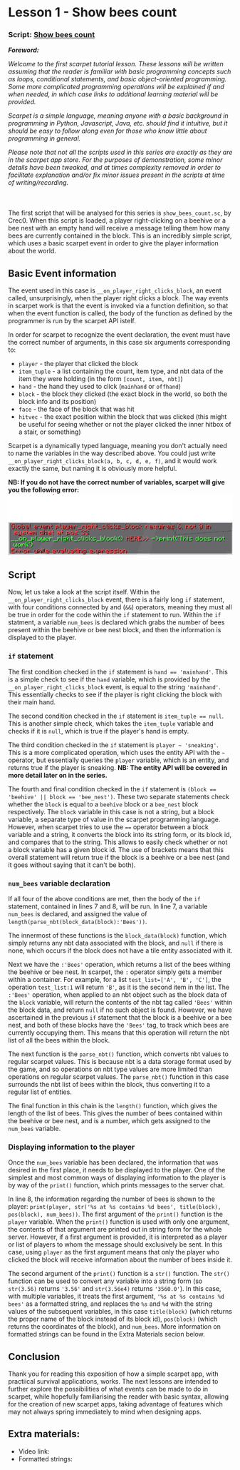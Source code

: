 # Lesson 1 - Show bees count
### Script: [Show bees count](https://github.com/gnembon/scarpet/blob/master/programs/survival/show_bees_count.sc)


***Foreword:***

*Welcome to the first scarpet tutorial lesson.
These lessons will be written assuming that the reader is familiar with basic programming concepts such as loops, conditional statements, and basic object-oriented programming.
Some more complicated programming operations will be explained if and when needed, in which case links to additional learning material will be provided.*

*Scarpet is a simple language, meaning anyone with a basic background in programming in Python, Javascript, Java, etc. should find it intuitive, but it should be easy to follow along even for those who know little about programming in general.*

*Please note that not all the scripts used in this series are exactly as they are in the scarpet app store.
For the purposes of demonstration, some minor details have been tweaked, and at times complexity removed in order to facilitate explanation and/or fix minor issues present in the scripts at time of writing/recording.*\
\
\
\
The first script that will be analysed for this series is `show_bees_count.sc`, by Crec0.
When this script is loaded, a player right-clicking on a beehive or a bee nest with an empty hand will receive a message telling them how many bees are currently contained in the block.
This is an incredibly simple script, which uses a basic scarpet event in order to give the player information about the world.

## Basic Event information
The event used in this case is `__on_player_right_clicks_block`, an event called, unsurprisingly, when the player right clicks a block. 
The way events in scarpet work is that the event is invoked via a function definition, so that when the event function is called, the body of the function as defined by the programmer is run by the scarpet API istelf.

In order for scarpet to recognize the event declaration, the event must have the correct number of arguments, in this case six arguments corresponding to:
- `player` - the player that clicked the block
- `item_tuple` - a list containing the count, item type, and nbt data of the item they were holding (in the form `[count, item, nbt]`)
- `hand` - the hand they used to click (`mainhand` or `offhand`)
- `block` - the block they clicked (the exact block in the world, so both the block info and its position)
- `face` - the face of the block that was hit
- `hitvec` - the exact position within the block that was clicked (this might be useful for seeing whether or not the player clicked the inner hitbox of a stair, or something)

Scarpet is a dynamically typed language, meaning you don't actually need to name the variables in the way described above.
You could just write `__on_player_right_clicks_block(a, b, c, d, e, f)`, and it would work exactly the same, but naming it is obviously more helpful.

**NB: If you do not have the correct number of variables, scarpet will give you the following error:**![Wrong argument length image](lesson_1_event_wrong_argument_length.png)

## Script
Now, let us take a look at the script itself.
Within the `__on_player_right_clicks_block` event, there is a fairly long `if` statement, with four conditions connected by and (`&&`) operators, meaning they must all be true in order for the code within the `if` statement to run.
Within the `if` statment, a variable `num_bees` is declared which grabs the number of bees present within the beehive or bee nest block, and then the information is displayed to the player.

### **`if` statement**
The first condition checked in the `if` statement is `hand == 'mainhand'`.
This is a simple check to see if the `hand` variable, which is provided by the `__on_player_right_clicks_block` event, is equal to the string `'mainhand'`.
This essentially checks to see if the player is right clicking the block with their main hand.

The second condition checked in the `if` statement is `item_tuple == null`.
This is another simple check, which takes the `item_tuple` variable and checks if it is `null`, which is true if the player's hand is empty.

The third condition checked in the `if` statement is `player ~ 'sneaking'`.
This is a more complicated operation, which uses the entity API with the `~` operator, but essentially queries the `player` variable, which is an entity, and returns true if the player is sneaking.
**NB: The entity API will be covered in more detail later on in the series.**

The fourth and final condition checked in the `if` statement is `(block == 'beehive' || block == 'bee_nest')`.
These two separate statements check whether the `block` is equal to a `beehive` block or a `bee_nest` block respectively.
The `block` variable in this case is not a string, but a block variable, a separate type of value in the scarpet programming language.
However, when scarpet tries to use the `==` operator between a block variable and a string, it converts the block into its string form, or its block id, and compares that to the string.
This allows to easily check whether or not a block variable has a given block id.
The use of brackets means that this overall statement will return true if the block is a beehive or a bee nest (and it goes without saying that it can't be both).

### **`num_bees` variable declaration**
If all four of the above conditions are met, then the body of the `if` statement, contained in lines 7 and 8, will be run.
In line 7, a variable `num_bees` is declared, and assigned the value of `length(parse_nbt(block_data(block):'Bees'))`.

The innermost of these functions is the `block_data(block)` function, which simply returns any nbt data associated with the block, and `null` if there is none, which occurs if the block does not have a tile entity associated with it.

Next we have the `:'Bees'` operation, which returns a list of the bees withing the beehive or bee nest.
In scarpet, the `:` operator simply gets a member within a container.
For example, for a list `test_list=['A', 'B', 'C']`, the operation `test_list:1` will return `'B'`, as it is the second item in the list.
The `:'Bees'` operation, when applied to an nbt object such as the block data of the `block` variable, will return the contents of the nbt tag called `'Bees'` within the block data, and return `null` if no such object is found.
However, we have ascertained in the previous `if` statement that the block is a beehive or a bee nest, and both of these blocks have the `'Bees'` tag, to track which bees are currently occupying them.
This means that this operation will return the nbt list of all the bees within the block.

The next function is the `parse_nbt()` function, which converts nbt values to regular scarpet values.
This is because nbt is a data storage format used by the game, and so operations on nbt type values are more limited than operations on regular scarpet values.
The `parse_nbt()` function in this case surrounds the nbt list of bees within the block, thus converting it to a regular list of entities.

The final function in this chain is the `length()` function, which gives the length of the list of bees.
This gives the number of bees contained within the beehive or bee nest, and is a number, which gets assigned to the `num_bees` variable.

### **Displaying information to the player**
Once the `num_bees` variable has been declared, the information that was desired in the first place, it needs to be displayed to the player.
One of the simplest and most common ways of displaying information to the player is by way of the `print()` function, which prints messages to the server chat.

In line 8, the information regarding the number of bees is shown to the player: `print(player, str('%s at %s contains %d bees', title(block), pos(block), num_bees))`.
The first argument of the `print()` function is the `player` variable.
When the `print()` function is used with only one argument, the contents of that argument are printed out in string form for the whole server.
However, if a first argument is provided, it is interpreted as a player or list of players to whom the message should exclusively be sent.
In this case, using `player` as the first argument means that only the player who clicked the block will receive information about the number of bees inside it.

The second argument of the `print()` function is a `str()` function.
The `str()` function can be used to convert any variable into a string form (so `str(3.56)` returns `'3.56'` and `str(3.56e4)` returns `'3560.0'`).
In this case, with multiple variables, it treats the first argument, `'%s at %s contains %d bees'` as a formatted string, and replaces the `%s` and `%d` with the string values of the subsequent variables, in this case `title(block)` (which returns the proper name of the block instead of its block id), `pos(block)` (which returns the coordinates of the block), and `num_bees`. More information on formatted strings can be found in the Extra Materials secion below.

## Conclusion
Thank you for reading this exposition of how a simple scarpet app, with practiical survival applications, works.
The next lessons are intended to further explore the possibilities of what events can be made to do in scarpet, while hopefully familiarising the reader with basic syntax, allowing for the creation of new scarpet apps, taking advantage of features which may not always spring immediately to mind when designing apps.

## Extra materials:
 - Video link: 
 - Formatted strings: 

